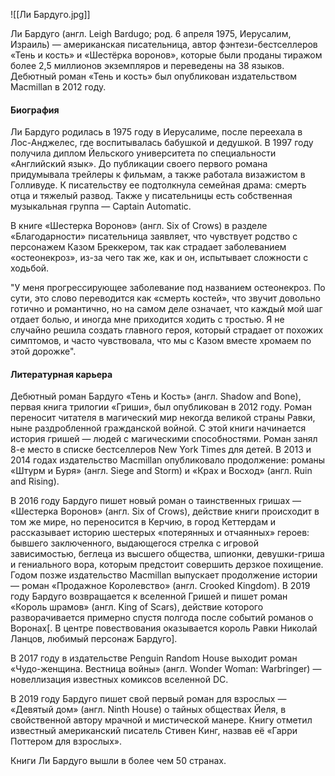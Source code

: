![[Ли Бардуго.jpg]]

Ли Бардуго (англ. Leigh Bardugo; род. 6 апреля 1975, Иерусалим, Израиль) — американская писательница, автор фэнтези-бестселлеров «Тень и кость» и «Шестёрка воронов», которые были проданы тиражом более 2,5 миллионов экземпляров и переведены на 38 языков. Дебютный роман «Тень и кость» был опубликован издательством Macmillan в 2012 году.

#### Биография

Ли Бардуго родилась в 1975 году в Иерусалиме, после переехала в Лос-Анджелес, где воспитывалась бабушкой и дедушкой. В 1997 году получила диплом Йельского университета по специальности «Английский язык». До публикации своего первого романа придумывала трейлеры к фильмам, а также работала визажистом в Голливуде. К писательству ее подтолкнула семейная драма: смерть отца и тяжелый развод. Также у писательницы есть собственная музыкальная группа — Captain Automatic.

В книге «Шестерка Воронов» (англ. Six of Crows) в разделе «Благодарности» писательница заявляет, что чувствует родство с персонажем Казом Бреккером, так как страдает заболеванием «остеонекроз», из-за чего так же, как и он, испытывает сложности с ходьбой.

"У меня прогрессирующее заболевание под названием остеонекроз. По сути, это слово переводится как «смерть костей», что звучит довольно готично и романтично, но на самом деле означает, что каждый мой шаг отдает болью, и иногда мне приходится ходить с тростью. Я не случайно решила создать главного героя, который страдает от похожих симптомов, и часто чувствовала, что мы с Казом вместе хромаем по этой дорожке".

#### Литературная карьера

Дебютный роман Бардуго «Тень и Кость» (англ. Shadow and Bone), первая книга трилогии «Гриши», был опубликован в 2012 году. Роман переносит читателя в магический мир некогда великой страны Равки, ныне раздробленной гражданской войной. С этой книги начинается история гришей — людей с магическими способностями. Роман занял 8-е место в списке бестселлеров New York Times для детей. В 2013 и 2014 годах издательство Macmillan опубликовало продолжение: романы «Штурм и Буря» (англ. Siege and Storm) и «Крах и Восход» (англ. Ruin and Rising).

В 2016 году Бардуго пишет новый роман о таинственных гришах — «Шестерка Воронов» (англ. Six of Crows), действие книги происходит в том же мире, но переносится в Керчию, в город Кеттердам и рассказывает историю шестерых «потерянных и отчаянных» героев: бывшего заключенного, выдающегося стрелка с игровой зависимостью, беглеца из высшего общества, шпионки, девушки-гриша и гениального вора, которым предстоит совершить дерзкое похищение. Годом позже издательство Macmillan выпускает продолжение истории — роман «Продажное Королевство» (англ. Crooked Kingdom). В 2019 году Бардуго возвращается к вселенной Гришей и пишет роман «Король шрамов» (англ. King of Scars), действие которого разворачивается примерно спустя полгода после событий романов о Воронах[. В центре повествования оказывается король Равки Николай Ланцов, любимый персонаж Бардуго].

В 2017 году в издательстве Penguin Random House выходит роман «Чудо-женщина. Вестница войны» (англ. Wonder Woman: Warbringer) — новеллизация известных комиксов вселенной DC.

В 2019 году Бардуго пишет свой первый роман для взрослых — «Девятый дом» (англ. Ninth House) о тайных обществах Йеля, в свойственной автору мрачной и мистической манере. Книгу отметил известный американский писатель Стивен Кинг, назвав её «Гарри Поттером для взрослых».

Книги Ли Бардуго вышли в более чем 50 странах.

